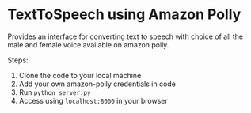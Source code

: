 # TextToSpeech using Amazon Polly

Provides an interface for converting text to speech with choice of all the male and female voice available on amazon polly.

Steps:

1. Clone the code to your local machine
2. Add your own amazon-polly credentials in code
3. Run ```python server.py```
4. Access using ```localhost:8000``` in your browser
